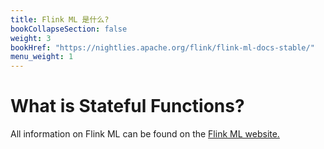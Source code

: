 ```yaml
---
title: Flink ML 是什么?
bookCollapseSection: false
weight: 3
bookHref: "https://nightlies.apache.org/flink/flink-ml-docs-stable/"
menu_weight: 1
---
```

<!--
Licensed to the Apache Software Foundation (ASF) under one
or more contributor license agreements.  See the NOTICE file
distributed with this work for additional information
regarding copyright ownership.  The ASF licenses this file
to you under the Apache License, Version 2.0 (the
"License"); you may not use this file except in compliance
with the License.  You may obtain a copy of the License at

  http://www.apache.org/licenses/LICENSE-2.0

Unless required by applicable law or agreed to in writing,
software distributed under the License is distributed on an
"AS IS" BASIS, WITHOUT WARRANTIES OR CONDITIONS OF ANY
KIND, either express or implied.  See the License for the
specific language governing permissions and limitations
under the License.
-->

# What is Stateful Functions?

All information on Flink ML can be found on the [Flink ML website.](https://nightlies.apache.org/flink/flink-ml-docs-stable/)